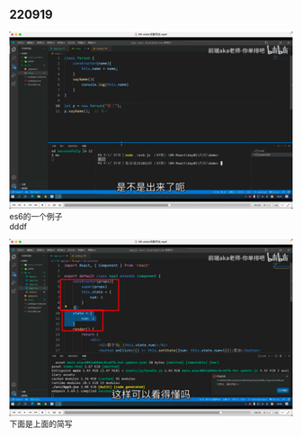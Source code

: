 ## 220919

![](./img/2022-09-19-18-30-07.png)      
es6的一个例子   
dddf    

![](./img/2022-09-19-18-31-18.png)      
下面是上面的简写    

